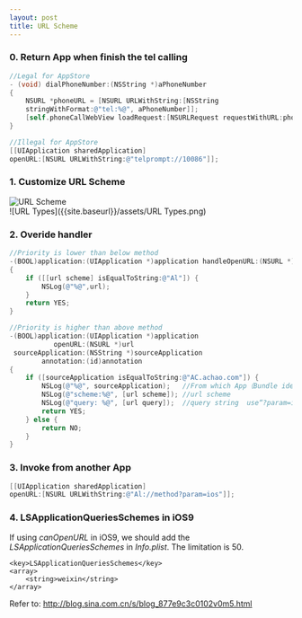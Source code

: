 ```yaml
---
layout: post
title: URL Scheme
---
```


### 0. Return App when finish the tel calling
```objective-c
//Legal for AppStore
- (void) dialPhoneNumber:(NSString *)aPhoneNumber
{
    NSURL *phoneURL = [NSURL URLWithString:[NSString
    stringWithFormat:@"tel:%@", aPhoneNumber]];
    [self.phoneCallWebView loadRequest:[NSURLRequest requestWithURL:phoneURL]];
}

//Illegal for AppStore
[[UIApplication sharedApplication]
openURL:[NSURL URLWithString:@"telprompt://10086"]];
```

### 1. Customize URL Scheme
![URL Scheme]({{site.baseurl}}/assets/URL_Scheme.png)  
![URL Types]({{site.baseurl}}/assets/URL Types.png)

### 2. Overide handler
```objective-c
//Priority is lower than below method
-(BOOL)application:(UIApplication *)application handleOpenURL:(NSURL *)url
{
    if ([[url scheme] isEqualToString:@"Al"]) {
        NSLog(@"%@",url);
    }
    return YES;
}

//Priority is higher than above method
-(BOOL)application:(UIApplication *)application
           openURL:(NSURL *)url
 sourceApplication:(NSString *)sourceApplication
        annotation:(id)annotation
{
    if ([sourceApplication isEqualToString:@"AC.achao.com"]) {
        NSLog(@"%@", sourceApplication);   //From which App（Bundle identifier）
        NSLog(@"scheme:%@", [url scheme]); //url scheme
        NSLog(@"query: %@", [url query]);  //query string  use“?param=ios”format
        return YES;
    } else {
        return NO;
    }
}
```

### 3. Invoke from another App
```objective-c
[[UIApplication sharedApplication]
openURL:[NSURL URLWithString:@"Al://method?param=ios"]];
```

### 4. LSApplicationQueriesSchemes in iOS9
If using *canOpenURL* in iOS9, we should add the *LSApplicationQueriesSchemes*
in *Info.plist*. The limitation is 50.  

```
<key>LSApplicationQueriesSchemes</key>  
<array>  
    <string>weixin</string>  
</array>
```
Refer to: <http://blog.sina.com.cn/s/blog_877e9c3c0102v0m5.html>

